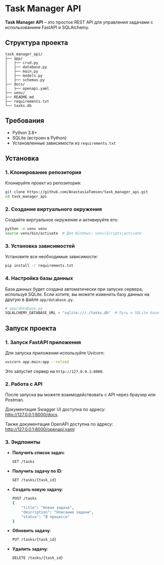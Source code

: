 # Task Manager API

**Task Manager API** – это простое REST API для управления задачами с использованием FastAPI и SQLAlchemy.

## Структура проекта

```
task_manager_api/
├── app/
│   ├── crud.py
│   ├── database.py
│   ├── main.py
│   ├── models.py
│   ├── schemas.py
├── docs/
│   ├── openapi.yaml
├── venv/
├── README.md
├── requirements.txt
└── tasks.db
```

## Требования

- Python 3.8+
- SQLite (встроен в Python)
- Установленные зависимости из `requirements.txt`

## Установка

### 1. Клонирование репозитория

Клонируйте проект из репозитория:

```bash
git clone https://github.com/AnastasiaTomson/task_manager_api.git
cd task_manager_api
```

### 2. Создание виртуального окружения

Создайте виртуальное окружение и активируйте его:

```bash
python -m venv venv
source venv/bin/activate  # Для Windows: venv\Scripts\activate
```

### 3. Установка зависимостей

Установите все необходимые зависимости:

```bash
pip install -r requirements.txt
```

### 4. Настройка базы данных

База данных будет создана автоматически при запуске сервера, используя SQLite. Если хотите, вы можете изменить базу данных на другую в файле `app/database.py`.

```python
# app/database.py
SQLALCHEMY_DATABASE_URL = "sqlite:///./tasks.db"  # Путь к SQLite базе данных
```

## Запуск проекта

### 1. Запуск FastAPI приложения

Для запуска приложения используйте Uvicorn:

```bash
uvicorn app.main:app --reload
```

Это запустит сервер на `http://127.0.0.1:8000`.

### 2. Работа с API

После запуска вы можете взаимодействовать с API через браузер или Postman.

Документация Swagger UI доступна по адресу: http://127.0.0.1:8000/docs.

Также документация OpenAPI доступна по адресу: http://127.0.0.1:8000/openapi.yaml

### 3. Эндпоинты

- **Получить список задач**:
  ```bash
  GET /tasks
  ```

- **Получить задачу по ID**:
  ```bash
  GET /tasks/{task_id}
  ```

- **Создать новую задачу**:
  ```bash
  POST /tasks
  {
      "title": "Новая задача",
      "description": "Описание задачи",
      "status": "В процессе"
  }
  ```

- **Обновить задачу**:
  ```bash
  PUT /tasks/{task_id}
  ```

- **Удалить задачу**:
  ```bash
  DELETE /tasks/{task_id}
  ```